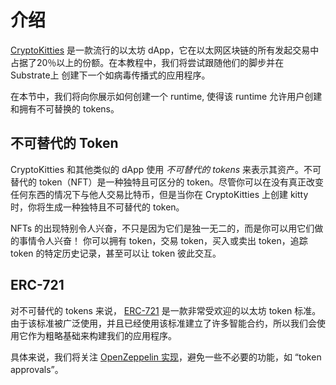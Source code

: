 # 介绍

[CryptoKitties](https://www.cryptokitties.co/) 是一款流行的以太坊 dApp，它在以太网区块链的所有发起交易中占据了20％以上的份额。在本教程中，我们将尝试跟随他们的脚步并在 Substrate上 创建下一个如病毒传播式的应用程序。

在本节中，我们将向你展示如何创建一个 runtime, 使得该 runtime 允许用户创建和拥有不可替换的 tokens。

## 不可替代的 Token

CryptoKitties 和其他类似的 dApp 使用 *不可替代的 tokens* 来表示其资产。不可替代的 token（NFT）是一种独特且可区分的 token。尽管你可以在没有真正改变任何东西的情况下与他人交易比特币，但是​​当你在 CryptoKitties 上创建 kitty 时，你将生成一种独特且不可替代的 token。

NFTs 的出现特别令人兴奋，不只是因为它们是独一无二的，而是你可以用它们做的事情令人兴奋！ 你可以拥有 token，交易 token，买入或卖出 token，追踪 token 的特定历史记录，甚至可以让 token 彼此交互。

## ERC-721

对不可替代的 tokens 来说， [ERC-721](http://erc721.org/) 是一款非常受欢迎的以太坊 token 标准。由于该标准被广泛使用，并且已经使用该标准建立了许多智能合约，所以我们会使用它作为粗略基础来构建我们的应用程序。

具体来说，我们将关注 [OpenZeppelin 实现](https://github.com/OpenZeppelin/openzeppelin-solidity/blob/master/contracts/token/ERC721/ERC721.sol)，避免一些不必要的功能，如 “token approvals”。
